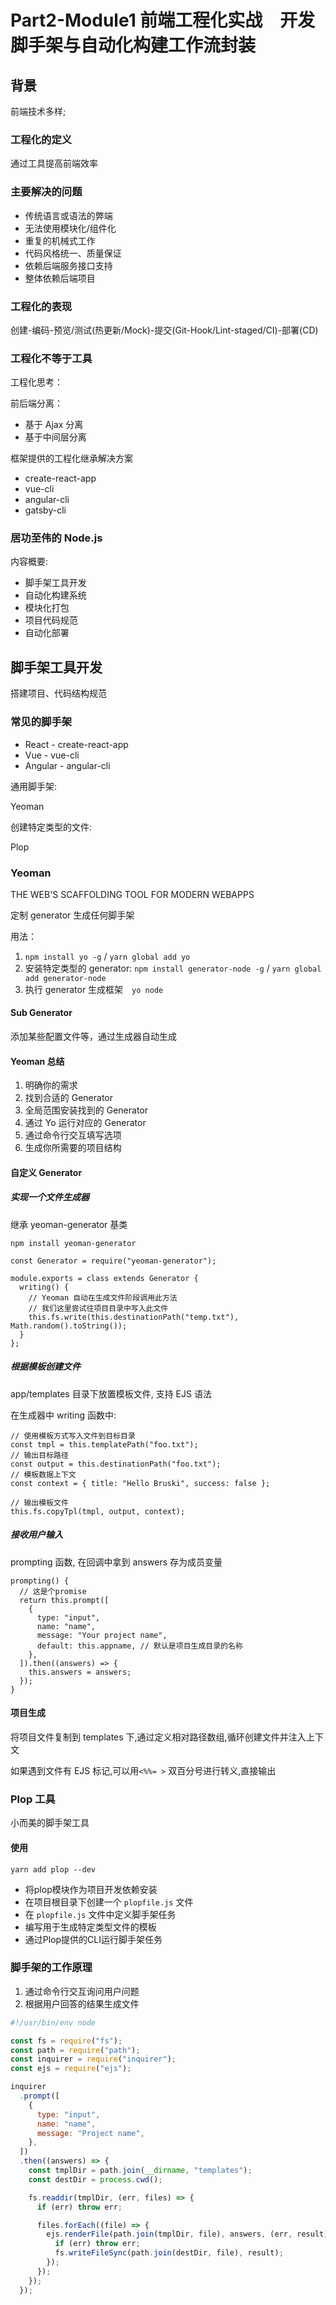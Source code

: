 # Part2-Module1 前端工程化实战　开发脚手架与自动化构建工作流封装

## 背景

前端技术多样;

### 工程化的定义

通过工具提高前端效率

### 主要解决的问题

- 传统语言或语法的弊端
- 无法使用模块化/组件化
- 重复的机械式工作
- 代码风格统一、质量保证
- 依赖后端服务接口支持
- 整体依赖后端项目

### 工程化的表现

创建-编码-预览/测试(热更新/Mock)-提交(Git-Hook/Lint-staged/CI)-部署(CD)

### 工程化不等于工具

工程化思考：

前后端分离：

- 基于 Ajax 分离
- 基于中间层分离

框架提供的工程化继承解决方案

- create-react-app
- vue-cli
- angular-cli
- gatsby-cli

### 居功至伟的 Node.js

内容概要:

- 脚手架工具开发
- 自动化构建系统
- 模块化打包
- 项目代码规范
- 自动化部署

## 脚手架工具开发

搭建项目、代码结构规范

### 常见的脚手架

- React - create-react-app
- Vue - vue-cli
- Angular - angular-cli

通用脚手架:

Yeoman

创建特定类型的文件:

Plop

### Yeoman

THE WEB'S SCAFFOLDING TOOL FOR MODERN WEBAPPS

定制 generator 生成任何脚手架

用法：

1. `npm install yo -g` / `yarn global add yo`
2. 安装特定类型的 generator: `npm install generator-node -g` / `yarn global add generator-node`
3. 执行 generator 生成框架　`yo node`

#### Sub Generator

添加某些配置文件等，通过生成器自动生成

#### Yeoman 总结

1. 明确你的需求
2. 找到合适的 Generator
3. 全局范围安装找到的 Generator
4. 通过 Yo 运行对应的 Generator
5. 通过命令行交互填写选项
6. 生成你所需要的项目结构

#### 自定义 Generator

##### 实现一个文件生成器

继承 yeoman-generator 基类

```
npm install yeoman-generator
```

```
const Generator = require("yeoman-generator");

module.exports = class extends Generator {
  writing() {
    // Yeoman 自动在生成文件阶段调用此方法
    // 我们这里尝试往项目目录中写入此文件
    this.fs.write(this.destinationPath("temp.txt"), Math.random().toString());
  }
};

```

##### 根据模板创建文件

app/templates 目录下放置模板文件, 支持 EJS 语法

在生成器中 writing 函数中:

```
// 使用模板方式写入文件到目标目录
const tmpl = this.templatePath("foo.txt");
// 输出目标路径
const output = this.destinationPath("foo.txt");
// 模板数据上下文
const context = { title: "Hello Bruski", success: false };

// 输出模板文件
this.fs.copyTpl(tmpl, output, context);
```

##### 接收用户输入

prompting 函数, 在回调中拿到 answers 存为成员变量

```
prompting() {
  // 这是个promise
  return this.prompt([
    {
      type: "input",
      name: "name",
      message: "Your project name",
      default: this.appname, // 默认是项目生成目录的名称
    },
  ]).then((answers) => {
    this.answers = answers;
  });
}
```

#### 项目生成

将项目文件复制到 templates 下,通过定义相对路径数组,循环创建文件并注入上下文

如果遇到文件有 EJS 标记,可以用`<%%= >` 双百分号进行转义,直接输出

### Plop 工具

小而美的脚手架工具

#### 使用

```
yarn add plop --dev
```

- 将plop模块作为项目开发依赖安装
- 在项目根目录下创建一个 `plopfile.js` 文件
- 在 `plopfile.js` 文件中定义脚手架任务
- 编写用于生成特定类型文件的模板
- 通过Plop提供的CLI运行脚手架任务

### 脚手架的工作原理

1. 通过命令行交互询问用户问题
2. 根据用户回答的结果生成文件

```js
#!/usr/bin/env node

const fs = require("fs");
const path = require("path");
const inquirer = require("inquirer");
const ejs = require("ejs");

inquirer
  .prompt([
    {
      type: "input",
      name: "name",
      message: "Project name",
    },
  ])
  .then((answers) => {
    const tmplDir = path.join(__dirname, "templates");
    const destDir = process.cwd();

    fs.readdir(tmplDir, (err, files) => {
      if (err) throw err;

      files.forEach((file) => {
        ejs.renderFile(path.join(tmplDir, file), answers, (err, result) => {
          if (err) throw err;
          fs.writeFileSync(path.join(destDir, file), result);
        });
      });
    });
  });
```